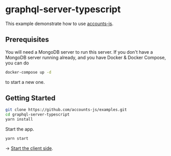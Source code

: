 # graphql-server-typescript

This example demonstrate how to use [accounts-js](https://github.com/accounts-js/accounts).

## Prerequisites

You will need a MongoDB server to run this server. If you don't have a MongoDB server running already, and you have Docker & Docker Compose, you can do

```bash
docker-compose up -d
```

to start a new one.

## Getting Started

```bash
git clone https://github.com/accounts-js/examples.git
cd graphql-server-typescript
yarn install
```

Start the app.

```bash
yarn start
```

-> [Start the client side](../react-graphql-typescript).
